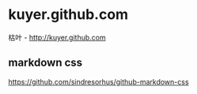 # kuyer.github.com
枯叶 - http://kuyer.github.com

## markdown css
https://github.com/sindresorhus/github-markdown-css

